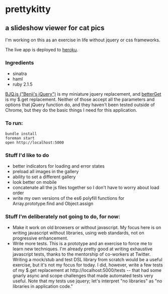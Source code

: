 # prettykitty
## a slideshow viewer for cat pics

I'm working on this as an exercise in life without jquery or css frameworks.

The live app is deployed to [heroku](https://prettykitty.herokuapp.com/).

### Ingredients

- sinatra
- haml
- ruby 2.1.5

[BJQ.js ("Benji's jQuery")](https://github.com/benshine/prettykitty/blob/master/public/scripts/lib/bjq.js)
is my miniature jquery replacement, and
[betterGet](https://github.com/benshine/prettykitty/blob/master/public/scripts/lib/better-get.js)
is my $.get replacement. Neither of those accept all the parameters and options that jQuery function do,
and they haven't been tested outside of Chrome, but they do the basic things I need for this
application.

### To run:
    bundle install
    foreman start
    open http://localhost:5000

### Stuff I'd like to do
- better indicators for loading and error states
- preload all images in the gallery
- ability to set a different gallery
- look better on mobile
- concatenate all the js files together so I don't have to worry about load order
- write my own versions of the es6 polyfill functions for Array.prototype.find and Object.assign

### Stuff I'm deliberately not going to do, for now:

- Make it work on old browsers or without javascript. My focus here is on writing
  javascript without libraries, using web standards, not on progressive enhancement.
- Write more tests. This is a prototype and an exercise to force me to learn new techniques.
  I'm already pretty good at writing exhaustive javascript tests, thanks to the
  mentorship of co-workers at Twitter. Writing a mock/stub and test DSL library
  from scratch would be a useful exercise, but it's not my focus for today. I did,
  however, write a few tests of my $.get replacement at http://localhost:5000/tests --
  that had some gnarly async and scope challenges that made automated tests very useful.
  Note that my tests use jquery; let's interpret "no libraries" as "no libraries
  in application code."

